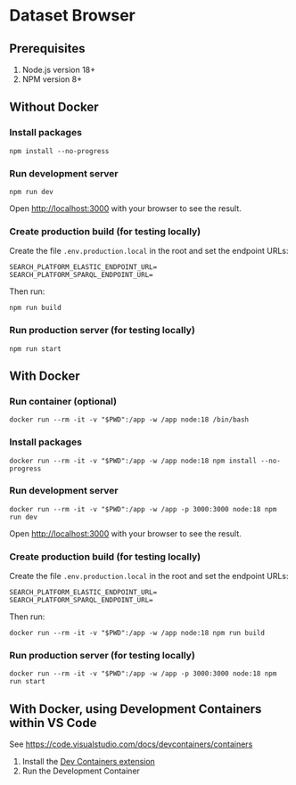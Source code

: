 # Dataset Browser

## Prerequisites

1. Node.js version 18+
1. NPM version 8+

## Without Docker

### Install packages

    npm install --no-progress

### Run development server

    npm run dev

Open [http://localhost:3000](http://localhost:3000) with your browser to see the result.

### Create production build (for testing locally)

Create the file `.env.production.local` in the root and set the endpoint URLs:

    SEARCH_PLATFORM_ELASTIC_ENDPOINT_URL=
    SEARCH_PLATFORM_SPARQL_ENDPOINT_URL=

Then run:

    npm run build

### Run production server (for testing locally)

    npm run start

## With Docker

### Run container (optional)

    docker run --rm -it -v "$PWD":/app -w /app node:18 /bin/bash

### Install packages

    docker run --rm -it -v "$PWD":/app -w /app node:18 npm install --no-progress

### Run development server

    docker run --rm -it -v "$PWD":/app -w /app -p 3000:3000 node:18 npm run dev

Open [http://localhost:3000](http://localhost:3000) with your browser to see the result.

### Create production build (for testing locally)

Create the file `.env.production.local` in the root and set the endpoint URLs:

    SEARCH_PLATFORM_ELASTIC_ENDPOINT_URL=
    SEARCH_PLATFORM_SPARQL_ENDPOINT_URL=

Then run:

    docker run --rm -it -v "$PWD":/app -w /app node:18 npm run build

### Run production server (for testing locally)

    docker run --rm -it -v "$PWD":/app -w /app -p 3000:3000 node:18 npm run start

## With Docker, using Development Containers within VS Code

See https://code.visualstudio.com/docs/devcontainers/containers

1. Install the [Dev Containers extension](https://code.visualstudio.com/docs/devcontainers/tutorial#_install-the-extension)
2. Run the Development Container
